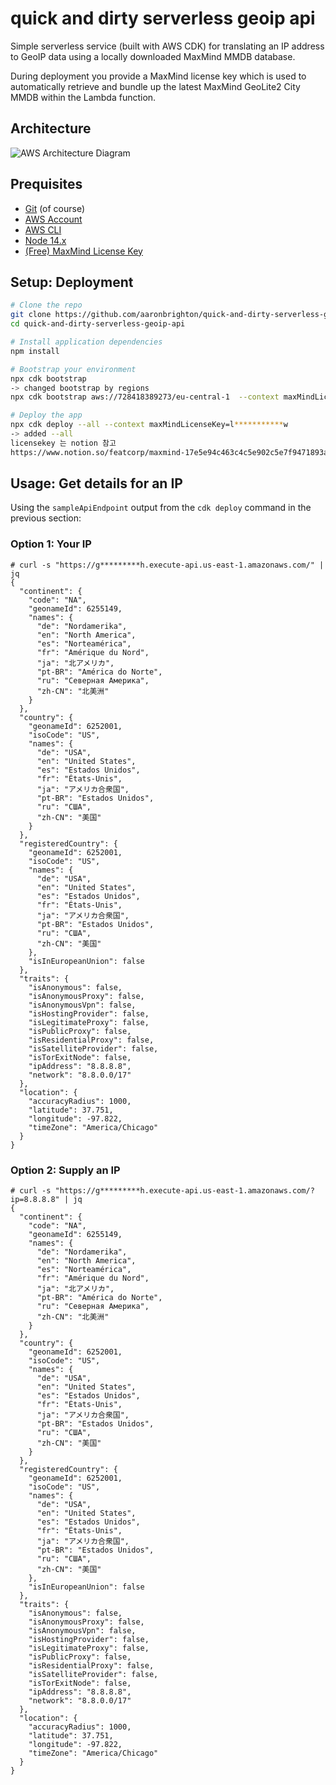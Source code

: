 # quick and dirty serverless geoip api

Simple serverless service (built with AWS CDK) for translating an IP address to GeoIP data using a locally downloaded MaxMind MMDB database.

During deployment you provide a MaxMind license key which is used to automatically retrieve and bundle up the latest MaxMind GeoLite2 City MMDB within the Lambda function.

## Architecture

![AWS Architecture Diagram](docs/quick-and-dirty-serverless-geoip-api.png)

## Prequisites

- [Git](https://git-scm.com/) (of course)
- [AWS Account](https://portal.aws.amazon.com/billing/signup#/)
- [AWS CLI](https://docs.aws.amazon.com/cli/latest/userguide/cli-configure-quickstart.html#cli-configure-quickstart-config)
- [Node 14.x](https://nodejs.org/en/download/)
- [(Free) MaxMind License Key](https://www.maxmind.com/en/geolite2/signup)

## Setup: Deployment

```bash
# Clone the repo
git clone https://github.com/aaronbrighton/quick-and-dirty-serverless-geoip-api.git
cd quick-and-dirty-serverless-geoip-api

# Install application dependencies
npm install

# Bootstrap your environment
npx cdk bootstrap
-> changed bootstrap by regions
npx cdk bootstrap aws://728418389273/eu-central-1  --context maxMindLicenseKey=

# Deploy the app
npx cdk deploy --all --context maxMindLicenseKey=l***********w
-> added --all
licensekey 는 notion 참고
https://www.notion.so/featcorp/maxmind-17e5e94c463c4c5e902c5e7f9471893a?pvs=4
```

## Usage: Get details for an IP

Using the `sampleApiEndpoint` output from the `cdk deploy` command in the previous section:

### Option 1: Your IP

```
# curl -s "https://g*********h.execute-api.us-east-1.amazonaws.com/" | jq
{
  "continent": {
    "code": "NA",
    "geonameId": 6255149,
    "names": {
      "de": "Nordamerika",
      "en": "North America",
      "es": "Norteamérica",
      "fr": "Amérique du Nord",
      "ja": "北アメリカ",
      "pt-BR": "América do Norte",
      "ru": "Северная Америка",
      "zh-CN": "北美洲"
    }
  },
  "country": {
    "geonameId": 6252001,
    "isoCode": "US",
    "names": {
      "de": "USA",
      "en": "United States",
      "es": "Estados Unidos",
      "fr": "États-Unis",
      "ja": "アメリカ合衆国",
      "pt-BR": "Estados Unidos",
      "ru": "США",
      "zh-CN": "美国"
    }
  },
  "registeredCountry": {
    "geonameId": 6252001,
    "isoCode": "US",
    "names": {
      "de": "USA",
      "en": "United States",
      "es": "Estados Unidos",
      "fr": "États-Unis",
      "ja": "アメリカ合衆国",
      "pt-BR": "Estados Unidos",
      "ru": "США",
      "zh-CN": "美国"
    },
    "isInEuropeanUnion": false
  },
  "traits": {
    "isAnonymous": false,
    "isAnonymousProxy": false,
    "isAnonymousVpn": false,
    "isHostingProvider": false,
    "isLegitimateProxy": false,
    "isPublicProxy": false,
    "isResidentialProxy": false,
    "isSatelliteProvider": false,
    "isTorExitNode": false,
    "ipAddress": "8.8.8.8",
    "network": "8.8.0.0/17"
  },
  "location": {
    "accuracyRadius": 1000,
    "latitude": 37.751,
    "longitude": -97.822,
    "timeZone": "America/Chicago"
  }
}
```

### Option 2: Supply an IP

```
# curl -s "https://g*********h.execute-api.us-east-1.amazonaws.com/?ip=8.8.8.8" | jq
{
  "continent": {
    "code": "NA",
    "geonameId": 6255149,
    "names": {
      "de": "Nordamerika",
      "en": "North America",
      "es": "Norteamérica",
      "fr": "Amérique du Nord",
      "ja": "北アメリカ",
      "pt-BR": "América do Norte",
      "ru": "Северная Америка",
      "zh-CN": "北美洲"
    }
  },
  "country": {
    "geonameId": 6252001,
    "isoCode": "US",
    "names": {
      "de": "USA",
      "en": "United States",
      "es": "Estados Unidos",
      "fr": "États-Unis",
      "ja": "アメリカ合衆国",
      "pt-BR": "Estados Unidos",
      "ru": "США",
      "zh-CN": "美国"
    }
  },
  "registeredCountry": {
    "geonameId": 6252001,
    "isoCode": "US",
    "names": {
      "de": "USA",
      "en": "United States",
      "es": "Estados Unidos",
      "fr": "États-Unis",
      "ja": "アメリカ合衆国",
      "pt-BR": "Estados Unidos",
      "ru": "США",
      "zh-CN": "美国"
    },
    "isInEuropeanUnion": false
  },
  "traits": {
    "isAnonymous": false,
    "isAnonymousProxy": false,
    "isAnonymousVpn": false,
    "isHostingProvider": false,
    "isLegitimateProxy": false,
    "isPublicProxy": false,
    "isResidentialProxy": false,
    "isSatelliteProvider": false,
    "isTorExitNode": false,
    "ipAddress": "8.8.8.8",
    "network": "8.8.0.0/17"
  },
  "location": {
    "accuracyRadius": 1000,
    "latitude": 37.751,
    "longitude": -97.822,
    "timeZone": "America/Chicago"
  }
}
```
